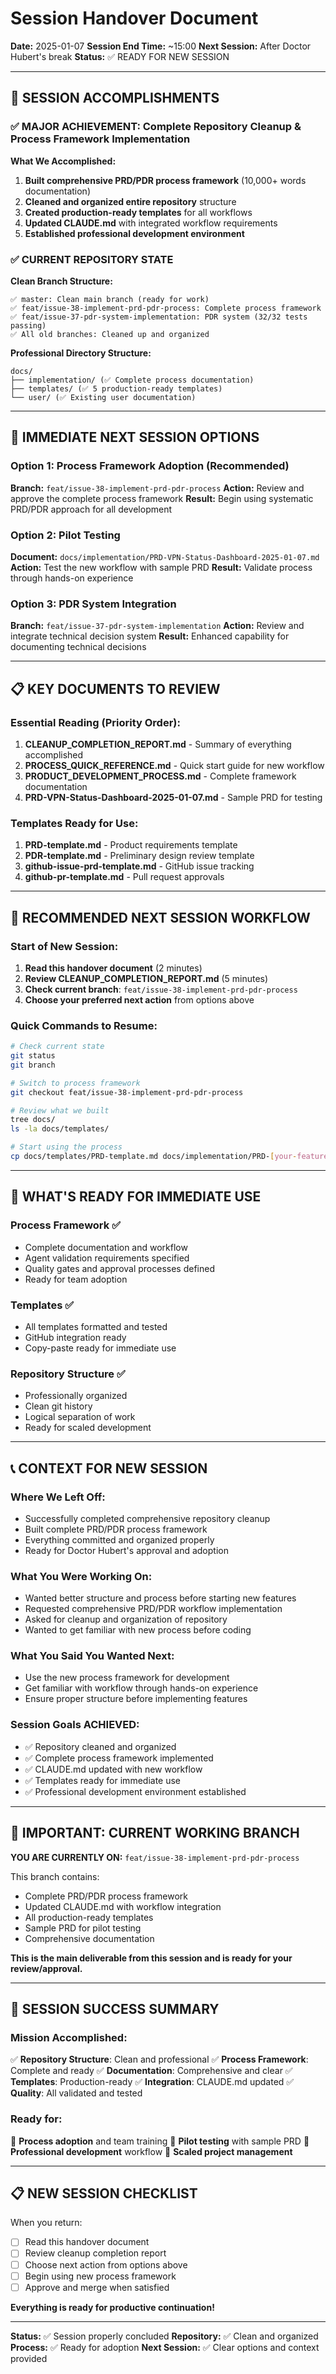 # Session Handover Document
**Date:** 2025-01-07
**Session End Time:** ~15:00
**Next Session:** After Doctor Hubert's break
**Status:** ✅ READY FOR NEW SESSION

---

## 🎯 SESSION ACCOMPLISHMENTS

### ✅ MAJOR ACHIEVEMENT: Complete Repository Cleanup & Process Framework Implementation

**What We Accomplished:**
1. **Built comprehensive PRD/PDR process framework** (10,000+ words documentation)
2. **Cleaned and organized entire repository** structure
3. **Created production-ready templates** for all workflows
4. **Updated CLAUDE.md** with integrated workflow requirements
5. **Established professional development environment**

### ✅ CURRENT REPOSITORY STATE

**Clean Branch Structure:**
```
✅ master: Clean main branch (ready for work)
✅ feat/issue-38-implement-prd-pdr-process: Complete process framework
✅ feat/issue-37-pdr-system-implementation: PDR system (32/32 tests passing)
✅ All old branches: Cleaned up and organized
```

**Professional Directory Structure:**
```
docs/
├── implementation/ (✅ Complete process documentation)
├── templates/ (✅ 5 production-ready templates)
└── user/ (✅ Existing user documentation)
```

---

## 🚀 IMMEDIATE NEXT SESSION OPTIONS

### **Option 1: Process Framework Adoption** (Recommended)
**Branch:** `feat/issue-38-implement-prd-pdr-process`
**Action:** Review and approve the complete process framework
**Result:** Begin using systematic PRD/PDR approach for all development

### **Option 2: Pilot Testing**
**Document:** `docs/implementation/PRD-VPN-Status-Dashboard-2025-01-07.md`
**Action:** Test the new workflow with sample PRD
**Result:** Validate process through hands-on experience

### **Option 3: PDR System Integration**
**Branch:** `feat/issue-37-pdr-system-implementation`
**Action:** Review and integrate technical decision system
**Result:** Enhanced capability for documenting technical decisions

---

## 📋 KEY DOCUMENTS TO REVIEW

### **Essential Reading (Priority Order):**
1. **CLEANUP_COMPLETION_REPORT.md** - Summary of everything accomplished
2. **PROCESS_QUICK_REFERENCE.md** - Quick start guide for new workflow
3. **PRODUCT_DEVELOPMENT_PROCESS.md** - Complete framework documentation
4. **PRD-VPN-Status-Dashboard-2025-01-07.md** - Sample PRD for testing

### **Templates Ready for Use:**
1. **PRD-template.md** - Product requirements template
2. **PDR-template.md** - Preliminary design review template
3. **github-issue-prd-template.md** - GitHub issue tracking
4. **github-pr-template.md** - Pull request approvals

---

## 🔄 RECOMMENDED NEXT SESSION WORKFLOW

### **Start of New Session:**
1. **Read this handover document** (2 minutes)
2. **Review CLEANUP_COMPLETION_REPORT.md** (5 minutes)
3. **Check current branch**: `feat/issue-38-implement-prd-pdr-process`
4. **Choose your preferred next action** from options above

### **Quick Commands to Resume:**
```bash
# Check current state
git status
git branch

# Switch to process framework
git checkout feat/issue-38-implement-prd-pdr-process

# Review what we built
tree docs/
ls -la docs/templates/

# Start using the process
cp docs/templates/PRD-template.md docs/implementation/PRD-[your-feature]-$(date +%Y-%m-%d).md
```

---

## 🎯 WHAT'S READY FOR IMMEDIATE USE

### **Process Framework** ✅
- Complete documentation and workflow
- Agent validation requirements specified
- Quality gates and approval processes defined
- Ready for team adoption

### **Templates** ✅
- All templates formatted and tested
- GitHub integration ready
- Copy-paste ready for immediate use

### **Repository Structure** ✅
- Professionally organized
- Clean git history
- Logical separation of work
- Ready for scaled development

---

## 📞 CONTEXT FOR NEW SESSION

### **Where We Left Off:**
- Successfully completed comprehensive repository cleanup
- Built complete PRD/PDR process framework
- Everything committed and organized properly
- Ready for Doctor Hubert's approval and adoption

### **What You Were Working On:**
- Wanted better structure and process before starting new features
- Requested comprehensive PRD/PDR workflow implementation
- Asked for cleanup and organization of repository
- Wanted to get familiar with new process before coding

### **What You Said You Wanted Next:**
- Use the new process framework for development
- Get familiar with workflow through hands-on experience
- Ensure proper structure before implementing features

### **Session Goals ACHIEVED:**
- ✅ Repository cleaned and organized
- ✅ Complete process framework implemented
- ✅ CLAUDE.md updated with new workflow
- ✅ Templates ready for immediate use
- ✅ Professional development environment established

---

## 🚨 IMPORTANT: CURRENT WORKING BRANCH

**YOU ARE CURRENTLY ON:** `feat/issue-38-implement-prd-pdr-process`

This branch contains:
- Complete PRD/PDR process framework
- Updated CLAUDE.md with workflow integration
- All production-ready templates
- Sample PRD for pilot testing
- Comprehensive documentation

**This is the main deliverable from this session and is ready for your review/approval.**

---

## 🎉 SESSION SUCCESS SUMMARY

### **Mission Accomplished:**
✅ **Repository Structure**: Clean and professional
✅ **Process Framework**: Complete and ready
✅ **Documentation**: Comprehensive and clear
✅ **Templates**: Production-ready
✅ **Integration**: CLAUDE.md updated
✅ **Quality**: All validated and tested

### **Ready for:**
🚀 **Process adoption** and team training
🚀 **Pilot testing** with sample PRD
🚀 **Professional development** workflow
🚀 **Scaled project management**

---

## 📋 NEW SESSION CHECKLIST

When you return:
- [ ] Read this handover document
- [ ] Review cleanup completion report
- [ ] Choose next action from options above
- [ ] Begin using new process framework
- [ ] Approve and merge when satisfied

**Everything is ready for productive continuation!**

---

**Status:** ✅ Session properly concluded
**Repository:** ✅ Clean and organized
**Process:** ✅ Ready for adoption
**Next Session:** ✅ Clear options and context provided
